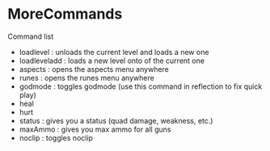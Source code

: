 # MoreCommands
Command list
- loadlevel <level name> : unloads the current level and loads a new one
- loadleveladd <level name> : loads a new level onto of the current one
- aspects : opens the aspects menu anywhere
- runes : opens the runes menu anywhere
- godmode : toggles godmode (use this command in reflection to fix quick play)
- heal <whole number>
- hurt <whole number>
- status <status name> : gives you a status (quad damage, weakness, etc.)
- maxAmmo : gives you max ammo for all guns
- noclip : toggles noclip